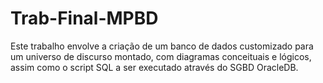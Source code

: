 # Trab-Final-MPBD

Este trabalho envolve a criação de um banco de dados customizado para um universo de discurso montado, com diagramas conceituais e lógicos, assim como o script SQL a ser executado através do SGBD OracleDB.
